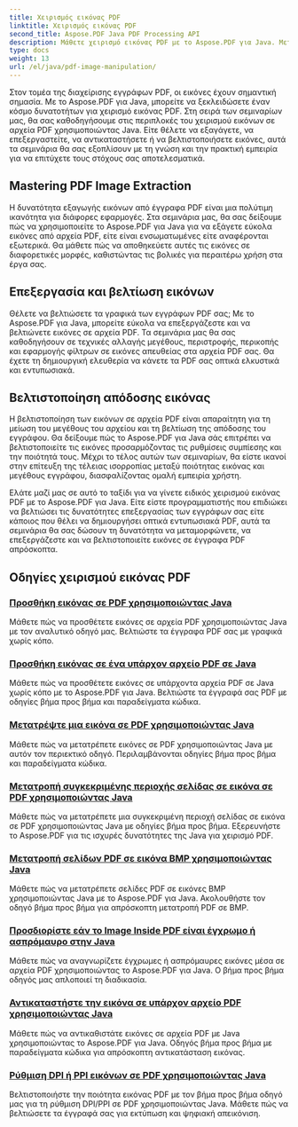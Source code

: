 ```yaml
---
title: Χειρισμός εικόνας PDF
linktitle: Χειρισμός εικόνας PDF
second_title: Aspose.PDF Java PDF Processing API
description: Μάθετε χειρισμό εικόνας PDF με το Aspose.PDF για Java. Μεταμορφώστε, επεξεργαστείτε και βελτιστοποιήστε τις εικόνες στα έγγραφα PDF σας χωρίς κόπο.
type: docs
weight: 13
url: /el/java/pdf-image-manipulation/
---
```


Στον τομέα της διαχείρισης εγγράφων PDF, οι εικόνες έχουν σημαντική σημασία. Με το Aspose.PDF για Java, μπορείτε να ξεκλειδώσετε έναν κόσμο δυνατοτήτων για χειρισμό εικόνας PDF. Στη σειρά των σεμιναρίων μας, θα σας καθοδηγήσουμε στις περιπλοκές του χειρισμού εικόνων σε αρχεία PDF χρησιμοποιώντας Java. Είτε θέλετε να εξαγάγετε, να επεξεργαστείτε, να αντικαταστήσετε ή να βελτιστοποιήσετε εικόνες, αυτά τα σεμινάρια θα σας εξοπλίσουν με τη γνώση και την πρακτική εμπειρία για να επιτύχετε τους στόχους σας αποτελεσματικά.

## Mastering PDF Image Extraction

Η δυνατότητα εξαγωγής εικόνων από έγγραφα PDF είναι μια πολύτιμη ικανότητα για διάφορες εφαρμογές. Στα σεμινάρια μας, θα σας δείξουμε πώς να χρησιμοποιείτε το Aspose.PDF για Java για να εξάγετε εύκολα εικόνες από αρχεία PDF, είτε είναι ενσωματωμένες είτε αναφέρονται εξωτερικά. Θα μάθετε πώς να αποθηκεύετε αυτές τις εικόνες σε διαφορετικές μορφές, καθιστώντας τις βολικές για περαιτέρω χρήση στα έργα σας.

## Επεξεργασία και βελτίωση εικόνων

Θέλετε να βελτιώσετε τα γραφικά των εγγράφων PDF σας; Με το Aspose.PDF για Java, μπορείτε εύκολα να επεξεργάζεστε και να βελτιώνετε εικόνες σε αρχεία PDF. Τα σεμινάρια μας θα σας καθοδηγήσουν σε τεχνικές αλλαγής μεγέθους, περιστροφής, περικοπής και εφαρμογής φίλτρων σε εικόνες απευθείας στα αρχεία PDF σας. Θα έχετε τη δημιουργική ελευθερία να κάνετε τα PDF σας οπτικά ελκυστικά και εντυπωσιακά.

## Βελτιστοποίηση απόδοσης εικόνας

Η βελτιστοποίηση των εικόνων σε αρχεία PDF είναι απαραίτητη για τη μείωση του μεγέθους του αρχείου και τη βελτίωση της απόδοσης του εγγράφου. Θα δείξουμε πώς το Aspose.PDF για Java σάς επιτρέπει να βελτιστοποιείτε τις εικόνες προσαρμόζοντας τις ρυθμίσεις συμπίεσης και την ποιότητά τους. Μέχρι το τέλος αυτών των σεμιναρίων, θα είστε ικανοί στην επίτευξη της τέλειας ισορροπίας μεταξύ ποιότητας εικόνας και μεγέθους εγγράφου, διασφαλίζοντας ομαλή εμπειρία χρήστη.

Ελάτε μαζί μας σε αυτό το ταξίδι για να γίνετε ειδικός χειρισμού εικόνας PDF με το Aspose.PDF για Java. Είτε είστε προγραμματιστής που επιδιώκει να βελτιώσει τις δυνατότητες επεξεργασίας των εγγράφων σας είτε κάποιος που θέλει να δημιουργήσει οπτικά εντυπωσιακά PDF, αυτά τα σεμινάρια θα σας δώσουν τη δυνατότητα να μεταμορφώνετε, να επεξεργάζεστε και να βελτιστοποιείτε εικόνες σε έγγραφα PDF απρόσκοπτα.

## Οδηγίες χειρισμού εικόνας PDF
### [Προσθήκη εικόνας σε PDF χρησιμοποιώντας Java](./add-image-to-pdf-using-java/)
Μάθετε πώς να προσθέτετε εικόνες σε αρχεία PDF χρησιμοποιώντας Java με τον αναλυτικό οδηγό μας. Βελτιώστε τα έγγραφα PDF σας με γραφικά χωρίς κόπο.
### [Προσθήκη εικόνας σε ένα υπάρχον αρχείο PDF σε Java](./add-image-to-an-existing-pdf-file-in-java/)
Μάθετε πώς να προσθέτετε εικόνες σε υπάρχοντα αρχεία PDF σε Java χωρίς κόπο με το Aspose.PDF για Java. Βελτιώστε τα έγγραφά σας PDF με οδηγίες βήμα προς βήμα και παραδείγματα κώδικα.
### [Μετατρέψτε μια εικόνα σε PDF χρησιμοποιώντας Java](./convert-an-image-to-pdf-using-java/)
Μάθετε πώς να μετατρέπετε εικόνες σε PDF χρησιμοποιώντας Java με αυτόν τον περιεκτικό οδηγό. Περιλαμβάνονται οδηγίες βήμα προς βήμα και παραδείγματα κώδικα.
### [Μετατροπή συγκεκριμένης περιοχής σελίδας σε εικόνα σε PDF χρησιμοποιώντας Java](./convert-particular-page-region-to-image-in-pdf-using-java/)
Μάθετε πώς να μετατρέπετε μια συγκεκριμένη περιοχή σελίδας σε εικόνα σε PDF χρησιμοποιώντας Java με οδηγίες βήμα προς βήμα. Εξερευνήστε το Aspose.PDF για τις ισχυρές δυνατότητες της Java για χειρισμό PDF.
### [Μετατροπή σελίδων PDF σε εικόνα BMP χρησιμοποιώντας Java](./convert-pdf-pages-to-bmp-image-using-java/)
Μάθετε πώς να μετατρέπετε σελίδες PDF σε εικόνες BMP χρησιμοποιώντας Java με το Aspose.PDF για Java. Ακολουθήστε τον οδηγό βήμα προς βήμα για απρόσκοπτη μετατροπή PDF σε BMP.
### [Προσδιορίστε εάν το Image Inside PDF είναι έγχρωμο ή ασπρόμαυρο στην Java](./identify-if-image-inside-pdf-is-colored-or-black-and-white-in-java/)
Μάθετε πώς να αναγνωρίζετε έγχρωμες ή ασπρόμαυρες εικόνες μέσα σε αρχεία PDF χρησιμοποιώντας το Aspose.PDF για Java. Ο βήμα προς βήμα οδηγός μας απλοποιεί τη διαδικασία.
### [Αντικαταστήστε την εικόνα σε υπάρχον αρχείο PDF χρησιμοποιώντας Java](./replace-image-in-existing-pdf-file-using-java/)
Μάθετε πώς να αντικαθιστάτε εικόνες σε αρχεία PDF με Java χρησιμοποιώντας το Aspose.PDF για Java. Οδηγός βήμα προς βήμα με παραδείγματα κώδικα για απρόσκοπτη αντικατάσταση εικόνας.
### [Ρύθμιση DPI ή PPI εικόνων σε PDF χρησιμοποιώντας Java](./setting-dpi-or-ppi-of-images-in-pdf-using-java/)
Βελτιστοποιήστε την ποιότητα εικόνας PDF με τον βήμα προς βήμα οδηγό μας για τη ρύθμιση DPI/PPI σε PDF χρησιμοποιώντας Java. Μάθετε πώς να βελτιώσετε τα έγγραφά σας για εκτύπωση και ψηφιακή απεικόνιση.